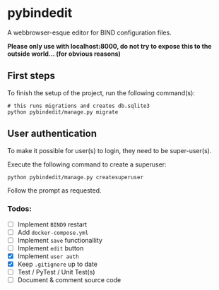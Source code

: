 # pybindedit
A webbrowser-esque editor for BIND configuration files.

**Please only use with localhost:8000, do not try to expose this to the outside world... (for obvious reasons)**

## First steps
To finish the setup of the project, run the following command(s):
```
# this runs migrations and creates db.sqlite3
python pybindedit/manage.py migrate
```

## User authentication
To make it possible for user(s) to login, they need to be super-user(s).

Execute the following command to create a superuser:
```bash
python pybindedit/manage.py createsuperuser
```
Follow the prompt as requested.

### Todos:
* [ ] Implement ```BIND9``` restart
* [ ] Add ```docker-compose.yml```
* [ ] Implement ```save``` functionallity
* [ ] Implement ```edit``` button
* [x] Implement ```user auth```
* [x] Keep ```.gitignore``` up to date
* [ ] Test / PyTest / Unit Test(s)
* [ ] Document & comment source code 